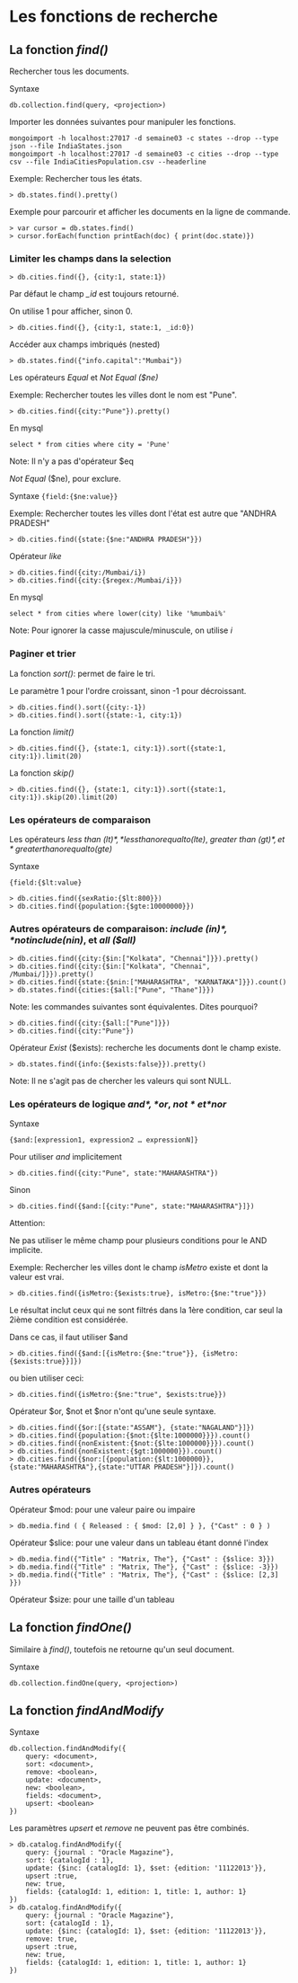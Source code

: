 # Les fonctions de recherche
## La fonction *find()*

Rechercher tous les documents.

Syntaxe
```
db.collection.find(query, <projection>)
```
Importer les données suivantes pour manipuler les fonctions.
```
mongoimport -h localhost:27017 -d semaine03 -c states --drop --type json --file IndiaStates.json
mongoimport -h localhost:27017 -d semaine03 -c cities --drop --type csv --file IndiaCitiesPopulation.csv --headerline
```

Exemple: Rechercher tous les états.
```
> db.states.find().pretty()
```
Exemple pour parcourir et afficher les documents en la ligne de commande.
```
> var cursor = db.states.find()
> cursor.forEach(function printEach(doc) { print(doc.state)})
```

### Limiter les champs dans la selection
```
> db.cities.find({}, {city:1, state:1})
```
Par défaut le champ *_id* est toujours retourné.

On utilise 1 pour afficher, sinon 0.
```
> db.cities.find({}, {city:1, state:1, _id:0})
```

Accéder aux champs imbriqués (nested)
```
> db.states.find({"info.capital":"Mumbai"})
```
Les opérateurs *Equal* et *Not Equal ($ne)*

Exemple: Rechercher toutes les villes dont le nom est "Pune".
```
> db.cities.find({city:"Pune"}).pretty()
```
En mysql
``` 
select * from cities where city = 'Pune' 
```
Note: Il n'y a pas d'opérateur $eq

*Not Equal* ($ne), pour exclure.

Syntaxe
```{field:{$ne:value}}```

Exemple: Rechercher toutes les villes dont l'état est autre que "ANDHRA PRADESH"
```
> db.cities.find({state:{$ne:"ANDHRA PRADESH"}})
```

Opérateur *like*
```
> db.cities.find({city:/Mumbai/i})
> db.cities.find({city:{$regex:/Mumbai/i}})
```
En mysql
```
select * from cities where lower(city) like '%mumbai%' 
```
Note: Pour ignorer la casse majuscule/minuscule, on utilise *i*

### Paginer et trier

La fonction *sort()*: permet de faire le tri.

Le paramètre 1 pour l'ordre croissant, sinon -1 pour décroissant.
```
> db.cities.find().sort({city:-1})
> db.cities.find().sort({state:-1, city:1})
```

La fonction *limit()*
```
> db.cities.find({}, {state:1, city:1}).sort({state:1, city:1}).limit(20)
```

La fonction *skip()*
```
> db.cities.find({}, {state:1, city:1}).sort({state:1, city:1}).skip(20).limit(20)
```

### Les opérateurs de comparaison

Les opérateurs *less than ($lt)*, *less than or equal to ($lte)*, *greater than ($gt)*, et *greater than or equal to ($gte)*

Syntaxe
``` 
{field:{$lt:value} 
```
```
> db.cities.find({sexRatio:{$lt:800}})
> db.cities.find({population:{$gte:10000000}})
```

### Autres opérateurs de comparaison: *include ($in)*, *not include ($nin)*, et *all ($all)*
```
> db.cities.find({city:{$in:["Kolkata", "Chennai"]}}).pretty()
> db.cities.find({city:{$in:["Kolkata", "Chennai", /Mumbai/]}}).pretty()
> db.cities.find({state:{$nin:["MAHARASHTRA", "KARNATAKA"]}}).count()
> db.states.find({cities:{$all:["Pune", "Thane"]}})
```

Note: les commandes suivantes sont équivalentes. Dites pourquoi?
```
> db.cities.find({city:{$all:["Pune"]}})
> db.cities.find({city:"Pune"})
```

Opérateur *Exist* ($exists): recherche les documents dont le champ existe.
```
> db.states.find({info:{$exists:false}}).pretty()
```
Note: Il ne s'agit pas de chercher les valeurs qui sont NULL.

### Les opérateurs de logique *$and*, *$or*, *$not* et *$nor*

Syntaxe
```
{$and:[expression1, expression2 … expressionN]}
```
Pour utiliser *and* implicitement
```
> db.cities.find({city:"Pune", state:"MAHARASHTRA"})
```
Sinon
```
> db.cities.find({$and:[{city:"Pune", state:"MAHARASHTRA"}]})
```
Attention:

Ne pas utiliser le même champ pour plusieurs conditions pour le AND implicite.

Exemple: Rechercher les villes dont le champ *isMetro* existe et dont la valeur est vrai.
```
> db.cities.find({isMetro:{$exists:true}, isMetro:{$ne:"true"}})
```
Le résultat inclut ceux qui ne sont filtrés dans la 1ère condition, car seul la 2ième condition est considérée.

Dans ce cas, il faut utiliser $and

```
> db.cities.find({$and:[{isMetro:{$ne:"true"}}, {isMetro:{$exists:true}}]})
```

ou bien utiliser ceci:

```
> db.cities.find({isMetro:{$ne:"true", $exists:true}})
```

Opérateur $or, $not et $nor n'ont qu'une seule syntaxe.
```
> db.cities.find({$or:[{state:"ASSAM"}, {state:"NAGALAND"}]})
> db.cities.find({population:{$not:{$lte:1000000}}}).count()
> db.cities.find({nonExistent:{$not:{$lte:1000000}}}).count()
> db.cities.find({nonExistent:{$gt:1000000}}).count()
> db.cities.find({$nor:[{population:{$lt:1000000}},{state:"MAHARASHTRA"},{state:"UTTAR PRADESH"}]}).count()
```
### Autres opérateurs

Opérateur $mod: pour une valeur paire ou impaire
```
> db.media.find ( { Released : { $mod: [2,0] } }, {"Cast" : 0 } )
```

Opérateur $slice: pour une valeur dans un tableau étant donné l'index
```
> db.media.find({"Title" : "Matrix, The"}, {"Cast" : {$slice: 3}})
> db.media.find({"Title" : "Matrix, The"}, {"Cast" : {$slice: -3}})
> db.media.find({"Title" : "Matrix, The"}, {"Cast" : {$slice: [2,3] }})
```

Opérateur $size: pour une taille d'un tableau 

## La fonction *findOne()*

Similaire à *find()*, toutefois ne retourne qu'un seul document.

Syntaxe
```
db.collection.findOne(query, <projection>)
```

## La fonction *findAndModify*

Syntaxe
```
db.collection.findAndModify({
	query: <document>,
	sort: <document>,
	remove: <boolean>,
	update: <document>,
	new: <boolean>,
	fields: <document>,
	upsert: <boolean>
})
```
Les paramètres *upsert* et *remove* ne peuvent pas être combinés.
```
> db.catalog.findAndModify({
	query: {journal : "Oracle Magazine"},
	sort: {catalogId : 1},
	update: {$inc: {catalogId: 1}, $set: {edition: '11122013'}},
	upsert :true,
	new: true,
	fields: {catalogId: 1, edition: 1, title: 1, author: 1}
})
> db.catalog.findAndModify({
	query: {journal : "Oracle Magazine"},
	sort: {catalogId : 1},
	update: {$inc: {catalogId: 1}, $set: {edition: '11122013'}},
	remove: true,
	upsert :true,
	new: true,
	fields: {catalogId: 1, edition: 1, title: 1, author: 1}
})
```

